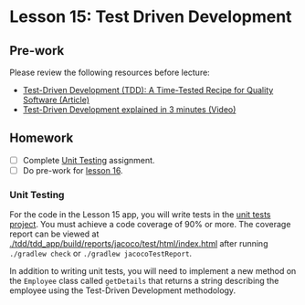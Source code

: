 # Lesson 15: Test Driven Development

## Pre-work

Please review the following resources before lecture:

* [Test-Driven Development (TDD): A Time-Tested Recipe for Quality Software (Article)](https://semaphoreci.com/blog/test-driven-development)
* [Test-Driven Development explained in 3 minutes (Video)](https://www.youtube.com/watch?v=amkDB_oPix0)

## Homework

- [ ] Complete [Unit Testing](#unit-testing) assignment.
- [ ] Do pre-work for [lesson 16](/lesson_16/).

### Unit Testing

For the code in the Lesson 15 app, you will write tests in the [unit tests project][unit-tests-link]. You must achieve a code coverage of 90% or more. The coverage report can be viewed at [./tdd/tdd_app/build/reports/jacoco/test/html/index.html][coverage-report] after running `./gradlew check` or `./gradlew jacocoTestReport`.

In addition to writing unit tests, you will need to implement a new method on the `Employee` class called `getDetails` that returns a string describing the employee using the Test-Driven Development methodology.

[coverage-report]: ./tdd/tdd_app/build/reports/jacoco/test/html/index.html
[unit-tests-link]: ./tdd/tdd_app/src/test/java/com/codedifferently/lesson15/